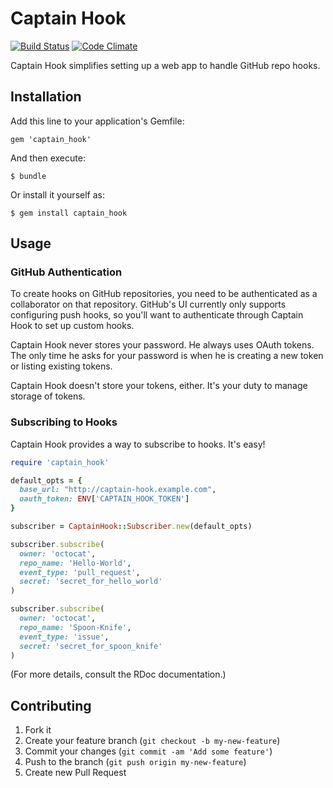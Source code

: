 # Captain Hook

[![Build Status](https://travis-ci.org/mark-rushakoff/captain_hook.png?branch=master)](https://travis-ci.org/mark-rushakoff/captain_hook)
[![Code Climate](https://codeclimate.com/github/mark-rushakoff/captain_hook.png)](https://codeclimate.com/github/mark-rushakoff/captain_hook)

Captain Hook simplifies setting up a web app to handle GitHub repo hooks.

## Installation

Add this line to your application's Gemfile:

    gem 'captain_hook'

And then execute:

    $ bundle

Or install it yourself as:

    $ gem install captain_hook

## Usage

### GitHub Authentication

To create hooks on GitHub repositories, you need to be authenticated as a collaborator on that repository.
GitHub's UI currently only supports configuring push hooks, so you'll want to authenticate through Captain Hook to set up custom hooks.

Captain Hook never stores your password.
He always uses OAuth tokens.
The only time he asks for your password is when he is creating a new token or listing existing tokens.

Captain Hook doesn't store your tokens, either.
It's your duty to manage storage of tokens.

### Subscribing to Hooks

Captain Hook provides a way to subscribe to hooks.
It's easy!

```ruby
require 'captain_hook'

default_opts = {
  base_url: "http://captain-hook.example.com",
  oauth_token: ENV['CAPTAIN_HOOK_TOKEN']
}

subscriber = CaptainHook::Subscriber.new(default_opts)

subscriber.subscribe(
  owner: 'octocat',
  repo_name: 'Hello-World',
  event_type: 'pull_request',
  secret: 'secret_for_hello_world'
)

subscriber.subscribe(
  owner: 'octocat',
  repo_name: 'Spoon-Knife',
  event_type: 'issue',
  secret: 'secret_for_spoon_knife'
)
```

(For more details, consult the RDoc documentation.)

## Contributing

1. Fork it
2. Create your feature branch (`git checkout -b my-new-feature`)
3. Commit your changes (`git commit -am 'Add some feature'`)
4. Push to the branch (`git push origin my-new-feature`)
5. Create new Pull Request
